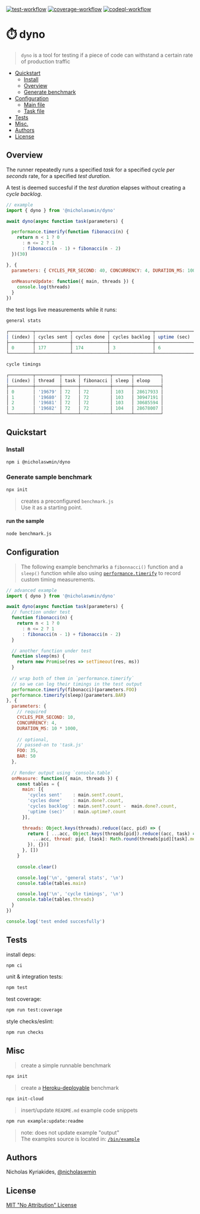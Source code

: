 [![test-workflow][test-badge]][test-workflow] [![coverage-workflow][coverage-badge]][coverage-report] [![codeql-workflow][codeql-badge]][codeql-workflow]

# :stopwatch: dyno

> `dyno` is a tool for testing if a piece of code can withstand 
> a certain rate of production traffic

* [Quickstart](#quickstart)
  + [Install](#install)
  + [Overview](#overview)
  + [Generate benchmark](#generate-sample-benchmark)
* [Configuration](#configuration)
  + [Main file](#main-file)
  + [Task file](#task-file)
* [Tests](#tests)
* [Misc.](#misc)
* [Authors](#authors)
* [License](#license)

## Overview

The runner repeatedly runs a specified *task* 
for a specified *cycle per seconds* rate, 
for a specified *test duration*.

A test is deemed succesful if the *test duration*
elapses without creating a *cycle backlog*.

```js
// example
import { dyno } from '@nicholaswmin/dyno'

await dyno(async function task(parameters) { 

  performance.timerify(function fibonacci(n) {
    return n < 1 ? 0
      : n <= 2 ? 1
      : fibonacci(n - 1) + fibonacci(n - 2)
  })(30)

}, {
  parameters: { CYCLES_PER_SECOND: 40, CONCURRENCY: 4, DURATION_MS: 10000 },
  
  onMeasureUpdate: function({ main, threads }) {    
    console.log(threads)
  }
})
```

the test logs live measurements while it runs:

```js
general stats 

┌─────────┬─────────────┬─────────────┬────────────────┬──────────────┐
│ (index) │ cycles sent │ cycles done │ cycles backlog │ uptime (sec) │
├─────────┼─────────────┼─────────────┼────────────────┼──────────────┤
│ 0       │ 177         │ 174         │ 3              │ 6            │
└─────────┴─────────────┴─────────────┴────────────────┴──────────────┘

cycle timings 

┌─────────┬─────────┬──────┬───────────┬───────┬──────────┐
│ (index) │ thread  │ task │ fibonacci │ sleep │ eloop    │
├─────────┼─────────┼──────┼───────────┼───────┼──────────┤
│ 0       │ '19679' │ 72   │ 72        │ 103   │ 28617933 │
│ 1       │ '19680' │ 72   │ 72        │ 103   │ 30947191 │
│ 2       │ '19681' │ 72   │ 72        │ 103   │ 30685594 │
│ 3       │ '19682' │ 72   │ 72        │ 104   │ 28678007 │
└─────────┴─────────┴──────┴───────────┴───────┴──────────┘
```

## Quickstart

### Install

```bash
npm i @nicholaswmin/dyno
```

### Generate sample benchmark

```bash 
npx init
```

> creates a preconfigured `benchmark.js`  
> Use it as a starting point.

#### run the sample

```bash
node benchmark.js
``` 

## Configuration

> The following example benchmarks a `fibonnacci()` function
> and a `sleep()` function while also using [`performance.timerify`][timerify] 
> to record custom timing measurements.

```js
// advanced example
import { dyno } from '@nicholaswmin/dyno'

await dyno(async function task(parameters) { 
  // function under test
  function fibonacci(n) {
    return n < 1 ? 0
      : n <= 2 ? 1
      : fibonacci(n - 1) + fibonacci(n - 2)
  }

  // another function under test
  function sleep(ms) {
    return new Promise(res => setTimeout(res, ms))
  }
  
  // wrap both of them in `performance.timerify` 
  // so we can log their timings in the test output
  performance.timerify(fibonacci)(parameters.FOO)
  performance.timerify(sleep)(parameters.BAR)
}, {
  parameters: {
    // required
    CYCLES_PER_SECOND: 10, 
    CONCURRENCY: 4, 
    DURATION_MS: 10 * 1000,
    
    // optional,
    // passed-on to 'task.js'
    FOO: 35,
    BAR: 50
  },
  
  // Render output using `console.table`
  onMeasure: function({ main, threads }) {    
    const tables = {
      main: [{ 
        'cycles sent'    : main.sent?.count, 
        'cycles done'    : main.done?.count,
        'cycles backlog' : main.sent?.count -  main.done?.count,
        'uptime (sec)'   : main.uptime?.count
      }],

      threads: Object.keys(threads).reduce((acc, pid) => {
        return [ ...acc, Object.keys(threads[pid]).reduce((acc, task) => ({
          ...acc, thread: pid, [task]: Math.round(threads[pid][task].mean)
        }), {})]
      }, [])
    }
    
    console.clear()

    console.log('\n', 'general stats', '\n')
    console.table(tables.main)

    console.log('\n', 'cycle timings', '\n')
    console.table(tables.threads)
  }
})

console.log('test ended succesfully')
```

## Tests

install deps:

```bash
npm ci
```

unit & integration tests:

```bash
npm test
```

test coverage:

```bash
npm run test:coverage
```

style checks/eslint:

```bash
npm run checks
```

## Misc

> create a simple runnable benchmark

```bash
npx init
```

> create a [Heroku-deployable][heroku] benchmark

```bash
npx init-cloud
```

> insert/update `README.md` example code snippets  

```bash
npm run example:update:readme
```

> note: does not update example "output"  
> The examples source is located in: [`/bin/example`](./bin/example)

## Authors

Nicholas Kyriakides, [@nicholaswmin][nicholaswmin]

## License

[MIT "No Attribution" License][license]

<!--- Badges -->

[test-badge]: https://github.com/nicholaswmin/dyno/actions/workflows/test.yml/badge.svg
[test-workflow]: https://github.com/nicholaswmin/dyno/actions/workflows/test:unit.yml

[coverage-badge]: https://coveralls.io/repos/github/nicholaswmin/dyno/badge.svg?branch=main
[coverage-report]: https://coveralls.io/github/nicholaswmin/dyno?branch=main

[codeql-badge]: https://github.com/nicholaswmin/dyno/actions/workflows/codeql.yml/badge.svg
[codeql-workflow]: https://github.com/nicholaswmin/dyno/actions/workflows/codeql.yml

<!--- Content -->

[heroku]: https://heroku.com
[perf-api]: https://nodejs.org/api/perf_hooks.html#performance-measurement-apis
[timerify]: https://nodejs.org/api/perf_hooks.html#performancetimerifyfn-options
[measure]: https://nodejs.org/api/perf_hooks.html#class-performancemeasure
[fib]: https://en.wikipedia.org/wiki/Fibonacci_sequence
[v8]: https://v8.dev/

<!--- Basic -->

[nicholaswmin]: https://github.com/nicholaswmin
[license]: ./LICENSE
